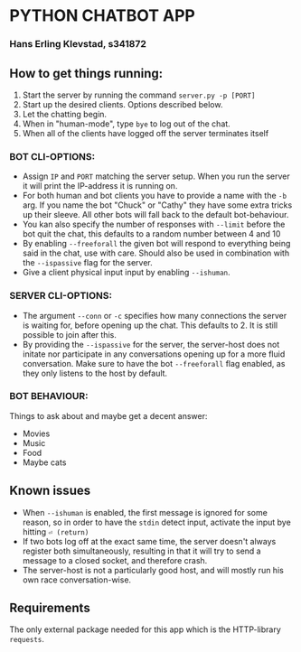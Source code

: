 # PYTHON CHATBOT APP
### Hans Erling Klevstad, s341872


## How to get things running:
1. Start the server by running the command `server.py -p [PORT]` 
2. Start up the desired clients. Options described below.
4. Let the chatting begin.
5. When in "human-mode", type `bye` to log out of the chat.
6. When all of the clients have logged off the server terminates itself

### BOT CLI-OPTIONS:
- Assign `IP` and `PORT` matching the server setup. When you run the server it will print the IP-address it is running on.
- For both human and bot clients you have to provide a name with the `-b` arg. If you name
the bot "Chuck" or "Cathy" they have some extra tricks up their sleeve. All other bots will fall back 
to the default bot-behaviour.
- You kan also specify the number of responses with `--limit` before the bot quit the chat, this defaults to a random number between 4 and 10
- By enabling `--freeforall` the given bot will respond to everything being said in the chat, use with care. Should also be used in combination with the `--ispassive` flag for the server.
- Give a client physical input input by enabling `--ishuman`. 

### SERVER CLI-OPTIONS:
- The argument `--conn` or `-c` specifies how many connections the server is waiting for, before opening up the chat. This defaults to 2. It is still possible to join after this.
- By providing the `--ispassive` for the server, the server-host does not initate nor participate in any conversations opening up for a more fluid conversation. Make sure to have the  bot `--freeforall` flag enabled, as they only listens to the host by default.




### BOT BEHAVIOUR:

Things to ask about and maybe get a decent answer:
- Movies
- Music
- Food
- Maybe cats


## Known issues
- When `--ishuman` is enabled, the first message is ignored for some reason, so in order to have the
`stdin` detect input, activate the input bye hitting `⏎ (return)`
- If two bots log off at the exact same time, the server doesn't always register both simultaneously, resulting in 
that it will try to send a message to a closed socket, and therefore crash.
- The server-host is not a particularly good host, and will mostly run his own race conversation-wise.

## Requirements
The only external package needed for this app which is the HTTP-library `requests`.